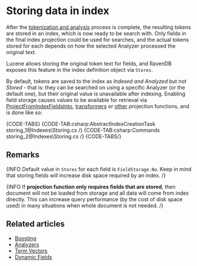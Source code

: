 ﻿# Storing data in index

After the [tokenization and analysis](../indexes/using-analyzers) process is complete, the resulting tokens are stored in an index, which is now ready to be search with. Only fields in the final index projection could be used for searches, and the actual tokens stored for each depends on how the selected Analyzer processed the original text.

Lucene allows storing the original token text for fields, and RavenDB exposes this feature in the index definition object via `Stores`.

By default, tokens are saved to the index as _Indexed and Analyzed_ but not _Stored_ - that is: they can be searched on using a specific Analyzer (or the default one), but their original value is unavailable after indexing. Enabling field storage causes values to be available for retrieval via [ProjectFromIndexFieldsInto](../client-api/session/querying/how-to-perform-projection#projectfromindexfieldsinto), [transformers](../transformers/what-are-transformers) or [other](../client-api/session/querying/how-to-perform-projection) projection functions, and is done like so:

{CODE-TABS}
{CODE-TAB:csharp:AbstractIndexCreationTask storing_1@Indexes\Storing.cs /}
{CODE-TAB:csharp:Commands storing_2@Indexes\Storing.cs /}
{CODE-TABS/}

## Remarks

{INFO Default value in `Stores` for each field is `FieldStorage.No`. Keep in mind that storing fields will increase disk space required by an index. /}

{INFO If **projection function only requires fields that are stored**, then document will not be loaded from storage and all data will come from index directly. This can increase query performance (by the cost of disk space used) in many situations when whole document is not needed. /}

## Related articles

- [Boosting](../indexes/boosting)
- [Analyzers](../indexes/using-analyzers)
- [Term Vectors](../indexes/using-term-vectors)
- [Dynamic Fields](../indexes/using-dynamic-fields)
